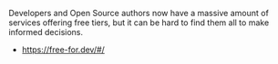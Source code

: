 Developers and Open Source authors now have a massive amount of services offering free tiers, but it can be hard to find them all to make informed decisions.

- https://free-for.dev/#/
